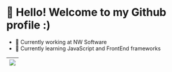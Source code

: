 # 👋 Hello! Welcome to my Github profile :)

- 🔭 Currently working at NW Software
- 🌱 Currently learning JavaScript and FrontEnd frameworks

<markdown-accessiblity-table data-catalyst>
<table>
  <thead>
    <tr>
      <th>
        <img src="http://github-profile-summary-cards.vercel.app/api/cards/productive-time?username={DanielSouza2005}&theme={dracula}">
      </th>
    </tr>
  </thead>
</table>
